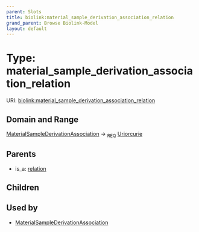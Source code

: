 ```yaml
---
parent: Slots
title: biolink:material_sample_derivation_association_relation
grand_parent: Browse Biolink-Model
layout: default
---
```


# Type: material_sample_derivation_association_relation




URI: [biolink:material_sample_derivation_association_relation](https://w3id.org/biolink/vocab/material_sample_derivation_association_relation)

## Domain and Range

[MaterialSampleDerivationAssociation](MaterialSampleDerivationAssociation.md) ->  <sub>REQ</sub> [Uriorcurie](types/Uriorcurie.md)

## Parents

 *  is_a: [relation](relation.md)

## Children


## Used by

 * [MaterialSampleDerivationAssociation](MaterialSampleDerivationAssociation.md)

